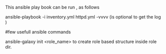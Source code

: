 This ansible play book can be run , as follows 

ansible-playbook -i inventory.yml httpd.yml -vvvv (is optional to get the log )

#few usefull ansible commands 

ansible-galaxy init <role_name> to create role based structure inside role dir.


